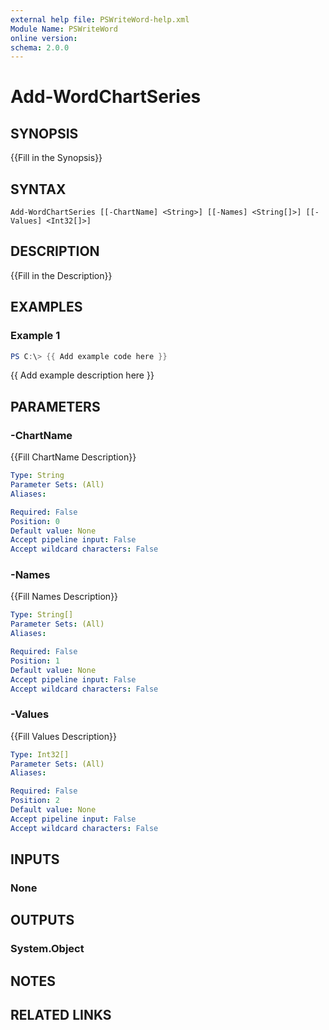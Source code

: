 ```yaml
---
external help file: PSWriteWord-help.xml
Module Name: PSWriteWord
online version:
schema: 2.0.0
---
```


# Add-WordChartSeries

## SYNOPSIS
{{Fill in the Synopsis}}

## SYNTAX

```
Add-WordChartSeries [[-ChartName] <String>] [[-Names] <String[]>] [[-Values] <Int32[]>]
```

## DESCRIPTION
{{Fill in the Description}}

## EXAMPLES

### Example 1
```powershell
PS C:\> {{ Add example code here }}
```

{{ Add example description here }}

## PARAMETERS

### -ChartName
{{Fill ChartName Description}}

```yaml
Type: String
Parameter Sets: (All)
Aliases:

Required: False
Position: 0
Default value: None
Accept pipeline input: False
Accept wildcard characters: False
```

### -Names
{{Fill Names Description}}

```yaml
Type: String[]
Parameter Sets: (All)
Aliases:

Required: False
Position: 1
Default value: None
Accept pipeline input: False
Accept wildcard characters: False
```

### -Values
{{Fill Values Description}}

```yaml
Type: Int32[]
Parameter Sets: (All)
Aliases:

Required: False
Position: 2
Default value: None
Accept pipeline input: False
Accept wildcard characters: False
```

## INPUTS

### None


## OUTPUTS

### System.Object

## NOTES

## RELATED LINKS
